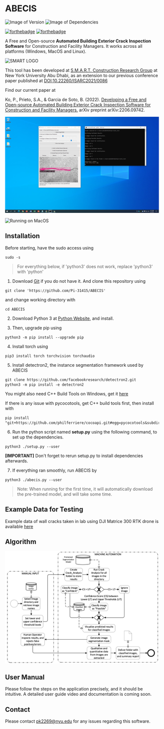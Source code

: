 # ABECIS

![Image of Version](https://img.shields.io/badge/version-v1.0-green)
![Image of Dependencies](https://img.shields.io/badge/dependencies-up%20to%20date-brightgreen)

[![forthebadge](https://forthebadge.com/images/badges/made-with-python.svg)](https://forthebadge.com)
[![forthebadge](https://forthebadge.com/images/badges/powered-by-qt.svg)](https://forthebadge.com)

A Free and Open-source **Automated Building Exterior Crack Inspection Software** for Construction and Facility Managers. It works across all platforms (Windows, MacOS and Linux).

![SMART LOGO](https://nyuad.nyu.edu/content/nyuad/en/home/research/faculty-labs-and-projects/smart-construction-research-group/jcr:content/mainparsys/columncontol_1182373776/columnpar4_1/image/image.adaptive.m1524841438804/394.jpg)

This tool has been developed at [S.M.A.R.T. Construction Research Group](https://nyuad.nyu.edu/en/research/faculty-labs-and-projects/smart-construction-research-group.html) at New York University Abu Dhabi, as an extension to our previous conference paper published at [DOI:10.22260/ISARC2021/0086](http://dx.doi.org/10.22260/ISARC2021/0086)

Find our current paper at 

Ko, P., Prieto, S.A., & Garcia de Soto, B. (2022). [Developing a Free and Open-source Automated Building Exterior Crack Inspection Software for Construction and Facility Managers.](https://arxiv.org/abs/2206.09742) arXiv preprint arXiv:2206.09742.

![Running on Windows](./media/windows.png)

![Running on MacOS](./media/mac.png)

## Installation

Before starting, have the sudo access using

```
sudo -s
```

> For everything below, if 'python3' does not work, replace 'python3' with 'python'

1. Download [Git](https://git-scm.com/) if you do not have it. And clone this repository using

```
git clone 'https://github.com/Pi-31415/ABECIS'
```

and change working directory with

```
cd ABECIS
```

2. Download Python 3 at [Python Website](https://www.python.org/downloads/), and install.

3. Then, upgrade pip using

```
python3 -m pip install --upgrade pip
```

4. Install torch using

```
pip3 install torch torchvision torchaudio
```

5. Install detectron2, the instance segmentation framework used by ABECIS

```
git clone https://github.com/facebookresearch/detectron2.git
python3 -m pip install -e detectron2
```

You might also need C++ Build Tools on Windows, get it [here](https://visualstudio.microsoft.com/visual-cpp-build-tools/)

If there is any issue with pycocotools, get C++ build tools first, then install with

```
pip install "git+https://github.com/philferriere/cocoapi.git#egg=pycocotools&subdirectory=PythonAPI"
```

6. Run the python script named **setup.py** using the following command, to set up the dependencies.

```
python3 ./setup.py --user
```

**[IMPORTANT]** Don't forget to rerun setup.py to install dependencies afterwards.

7. If everything ran smoothly, run ABECIS by

```
python3 ./abecis.py --user
```

> Note: When running for the first time, it will automatically download the pre-trained model, and will take some time.

## Example Data for Testing

Example data of wall cracks taken in lab using DJI Matrice 300 RTK drone is available [here](https://drive.google.com/drive/folders/1JAcw_7Kw_XL5GmNh1KUp9vH67yRvDQyM?usp=sharing)

## Algorithm

<img src="./media/algorithm.png">

## User Manual

Please follow the steps on the application precisely, and it should be intuitive. A detailed user guide video and documentation is coming soon.

## Contact

Please contact <pk2269@nyu.edu> for any issues regarding this software.
